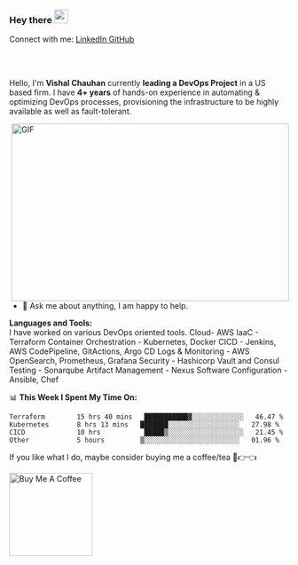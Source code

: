 ### Hey there <img src="https://media.giphy.com/media/hvRJCLFzcasrR4ia7z/giphy.gif" width="25px">

Connect with me:
<a href="https://www.linkedin.com/in/vishal-chauhan-091196">
  LinkedIn
</a>
<a href="https://github.com/vishalchauhan91196">
  GitHub
</a>

<br />
<br />

Hello, I'm **Vishal Chauhan** currently **leading a DevOps Project** in a US based firm. I have **4+ years** of hands-on experience in automating & optimizing DevOps processes, provisioning the infrastructure to be highly available as well as fault-tolerant. 


  <img align="right" alt="GIF" src="https://github.com/abhisheknaiidu/abhisheknaiidu/blob/master/code.gif?raw=true" width="500" height="320" />
  
- 💬 Ask me about anything, I am happy to help.

**Languages and Tools:**  
I have worked on various DevOps oriented tools. </n>
  Cloud- AWS
  IaaC - Terraform
  Container Orchestration - Kubernetes, Docker
  CICD - Jenkins, AWS CodePipeline, GitActions, Argo CD
  Logs & Monitoring - AWS OpenSearch, Prometheus, Grafana
  Security - Hashicorp Vault and Consul
  Testing - Sonarqube
  Artifact Management - Nexus
  Software Configuration - Ansible, Chef
  

📊 **This Week I Spent My Time On:**
<!--START_SECTION:waka-->
```text
Terraform        15 hrs 40 mins   ███████████▓░░░░░░░░░░░░░   46.47 % 
Kubernetes       8 hrs 13 mins   ███████░░░░░░░░░░░░░░░░░░   27.98 % 
CICD             10 hrs           █████▒░░░░░░░░░░░░░░░░░░░   21.45 % 
Other            5 hours         ▒░░░░░░░░░░░░░░░░░░░░░░░░   01.96 % 
```
<!--END_SECTION:waka-->

If you like what I do, maybe consider buying me a coffee/tea 🥺👉👈

<a href="https://www.starbucks.in/ordering" target="_blank"><img src="https://cdn.buymeacoffee.com/buttons/v2/default-red.png" alt="Buy Me A Coffee" width="150" ></a>





